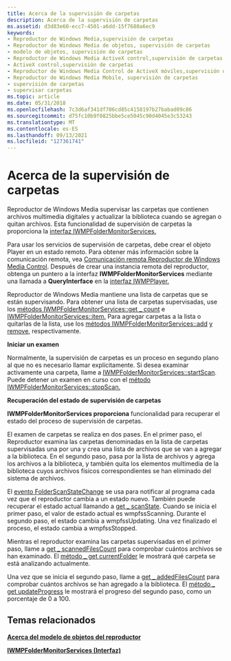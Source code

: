 ```yaml
---
title: Acerca de la supervisión de carpetas
description: Acerca de la supervisión de carpetas
ms.assetid: d3d83e60-ecc7-4501-a6dd-15f7680a6ec9
keywords:
- Reproductor de Windows Media,supervisión de carpetas
- Reproductor de Windows Media de objetos, supervisión de carpetas
- modelo de objetos, supervisión de carpetas
- Reproductor de Windows Media ActiveX control,supervisión de carpetas
- ActiveX control,supervisión de carpetas
- Reproductor de Windows Media Control de ActiveX móviles,supervisión de carpetas
- Reproductor de Windows Media Mobile, supervisión de carpetas
- supervisión de carpetas
- supervisar carpetas
ms.topic: article
ms.date: 05/31/2018
ms.openlocfilehash: 7c3d6af341df706cd85c4158197b27babad09c86
ms.sourcegitcommit: d75fc10b9f0825bbe5ce5045c90d4045e3c53243
ms.translationtype: MT
ms.contentlocale: es-ES
ms.lasthandoff: 09/13/2021
ms.locfileid: "127361741"
---
```

# <a name="about-folder-monitoring"></a>Acerca de la supervisión de carpetas

Reproductor de Windows Media supervisar las carpetas que contienen archivos multimedia digitales y actualizar la biblioteca cuando se agregan o quitan archivos. Esta funcionalidad de supervisión de carpetas la proporciona la [interfaz IWMPFolderMonitorServices.](/previous-versions/windows/desktop/api/wmp/nn-wmp-iwmpfoldermonitorservices)

Para usar los servicios de supervisión de carpetas, debe crear el objeto Player en un estado remoto. Para obtener más información sobre la comunicación remota, vea [Comunicación remota Reproductor de Windows Media Control](remoting-the-windows-media-player-control.md). Después de crear una instancia remota del reproductor, obtenga un puntero a la interfaz **IWMPFolderMonitorServices** mediante una llamada a **QueryInterface** en la [interfaz IWMPPlayer.](/previous-versions/windows/desktop/api/wmp/nn-wmp-iwmpplayer)

Reproductor de Windows Media mantiene una lista de carpetas que se están supervisando. Para obtener una lista de carpetas supervisadas, use los [métodos IWMPFolderMonitorServices::get \_ count](/previous-versions/windows/desktop/api/wmp/nf-wmp-iwmpfoldermonitorservices-get_count) e [IWMPFolderMonitorServices::item.](/previous-versions/windows/desktop/api/wmp/nf-wmp-iwmpfoldermonitorservices-item) Para agregar carpetas a la lista o quitarlas de la lista, use los [métodos IWMPFolderMonitorServices::add](/previous-versions/windows/desktop/api/wmp/nf-wmp-iwmpfoldermonitorservices-add) [y remove,](/previous-versions/windows/desktop/api/wmp/nf-wmp-iwmpfoldermonitorservices-remove) respectivamente.

**Iniciar un examen**

Normalmente, la supervisión de carpetas es un proceso en segundo plano al que no es necesario llamar explícitamente. Si desea examinar activamente una carpeta, llame a [IWMPFolderMonitorServices::startScan](/previous-versions/windows/desktop/api/wmp/nf-wmp-iwmpfoldermonitorservices-startscan). Puede detener un examen en curso con el [método IWMPFolderMonitorServices::stopScan.](/previous-versions/windows/desktop/api/wmp/nf-wmp-iwmpfoldermonitorservices-stopscan)

**Recuperación del estado de supervisión de carpetas**

**IWMPFolderMonitorServices proporciona** funcionalidad para recuperar el estado del proceso de supervisión de carpetas.

El examen de carpetas se realiza en dos pases. En el primer paso, el Reproductor examina las carpetas denominadas en la lista de carpetas supervisadas una por una y crea una lista de archivos que se van a agregar a la biblioteca. En el segundo paso, pasa por la lista de archivos y agrega los archivos a la biblioteca, y también quita los elementos multimedia de la biblioteca cuyos archivos físicos correspondientes se han eliminado del sistema de archivos.

El [evento FolderScanStateChange](/previous-versions/windows/desktop/api/wmp/nf-wmp-iwmpevents3-folderscanstatechange) se usa para notificar al programa cada vez que el reproductor cambia a un estado nuevo. También puede recuperar el estado actual llamando a [get \_ scanState](/previous-versions/windows/desktop/api/wmp/nf-wmp-iwmpfoldermonitorservices-get_scanstate). Cuando se inicia el primer paso, el valor de estado actual es wmpfssScanning. Durante el segundo paso, el estado cambia a wmpfssUpdating. Una vez finalizado el proceso, el estado cambia a wmpfssStopped.

Mientras el reproductor examina las carpetas supervisadas en el primer paso, llame a [get \_ scannedFilesCount](/previous-versions/windows/desktop/api/wmp/nf-wmp-iwmpfoldermonitorservices-get_scannedfilescount) para comprobar cuántos archivos se han examinado. El [método \_ get currentFolder](/previous-versions/windows/desktop/api/wmp/nf-wmp-iwmpfoldermonitorservices-get_currentfolder) le mostrará qué carpeta se está analizando actualmente.

Una vez que se inicia el segundo paso, llame a [get \_ addedFilesCount](/previous-versions/windows/desktop/api/wmp/nf-wmp-iwmpfoldermonitorservices-get_addedfilescount) para comprobar cuántos archivos se han agregado a la biblioteca. El [método \_ get updateProgress](/previous-versions/windows/desktop/api/wmp/nf-wmp-iwmpfoldermonitorservices-get_updateprogress) le mostrará el progreso del segundo paso, como un porcentaje de 0 a 100.

## <a name="related-topics"></a>Temas relacionados

<dl> <dt>

[**Acerca del modelo de objetos del reproductor**](about-the-player-object-model.md)
</dt> <dt>

[**IWMPFolderMonitorServices (Interfaz)**](/previous-versions/windows/desktop/api/wmp/nn-wmp-iwmpfoldermonitorservices)
</dt> </dl>

 

 




